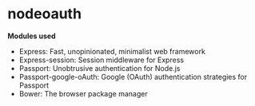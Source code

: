 # nodeoauth
**Modules used**
- Express: Fast, unopinionated, minimalist web framework
- Express-session: Session middleware for Express
- Passport: Unobtrusive authentication for Node.js
- Passport-google-oAuth: Google (OAuth) authentication strategies for Passport
- Bower: The browser package manager
